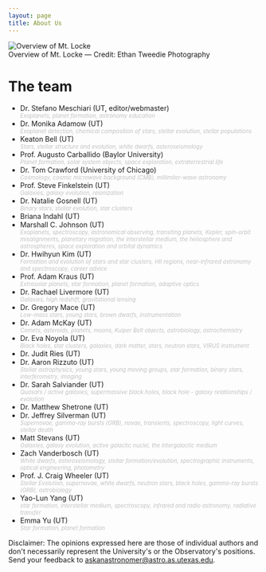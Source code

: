 ```yaml
---
layout: page
title: About Us
---
```

<style>
ul em {
display:block;
color:silver;
font-size:0.7rem;
}
</style>
<div class="image">
<img src="../img/mcdonaldobservatory.jpg" alt="Overview of Mt. Locke">
<div class="caption">Overview of Mt. Locke &mdash; Credit: Ethan Tweedie Photography</div>
</div>

# The team
* Dr. Stefano Meschiari (UT, editor/webmaster) *Exoplanets, planet formation, astronomy education*
* Dr. Monika Adamow (UT) *Exoplanet detection, chemical composition of stars, stellar evolution, stellar populations*
* Keaton Bell (UT) *Stars, stellar structure and evolution, white dwarfs, asteroseismology*
* Prof. Augusto Carballido (Baylor University) *Planet formation, solar system objects, space exploration, extraterrestrial life*
* Dr. Tom Crawford (University of Chicago) *Cosmology, cosmic microwave background (CMB), millimiter-wave astronomy*
* Prof. Steve Finkelstein (UT) *Galaxies, galaxy evolution, reionization*
* Dr. Natalie Gosnell (UT) *Binary stars, stellar evolution, star clusters*
* Briana Indahl (UT)
* Marshall C. Johnson (UT) *Exoplanets, spectroscopy, astronomical observing, transiting planets, Kepler, spin-orbit misalignments, planetary migration, the interstellar medium, the heliosphere and astrospheres, space exploration and orbital dynamics*
* Dr. Hwihyun Kim (UT) *Formation and evolution of stars and star clusters, HII regions, near-infrared astronomy and spectroscopy, career advice*
* Prof. Adam Kraus (UT) *Extrasolar planets, star formation, planet formation, adaptive optics*
* Dr. Rachael Livermore (UT) *Galaxies, high redshift, gravitational lensing*
* Dr. Gregory Mace (UT) *Low-mass stars, young stars, brown dwarfs, instrumentation*
* Dr. Adam McKay (UT) *Comets, asteroids, planets, moons, Kuiper Belt objects, astrobiology, astrochemistry*
* Dr. Eva Noyola (UT) *Black holes, star clusters, galaxies, dark matter, stars, neutron stars, VIRUS instrument*
* Dr. Judit Ries (UT)
* Dr. Aaron Rizzuto (UT) *Stellar astrophysics, young stars, young moving groups, star formation, binary stars, interferometry, imaging*
* Dr. Sarah Salviander (UT) *Quasars / active galaxies, supermassive black holes, black hole - galaxy relationships / evolution*
* Dr. Matthew Shetrone (UT)
* Dr. Jeffrey Silverman (UT) *Supernovae, gamma-ray bursts (GRB), novae, transients, spectroscopy, light curves, stellar death*
* Matt Stevans (UT) *Galaxies, galaxy evolution, active galactic nuclei, the intergalactic medium*
* Zach Vanderbosch (UT) *White dwarfs, asteroseismology, stellar formation/evolution, spectrographic instruments, optical engineering, photometry*
* Prof. J. Craig Wheeler (UT) *Stellar Evolution, supernovae, white dwarfs, neutron stars, black holes, gamma-ray bursts (GRB), astrobiology*
* Yao-Lun Yang (UT) *star formation, interstellar medium, spectroscopy, infrared and radio astronomy, radiative transfer*
* Emma Yu (UT) *Star formation, planet formation*

Disclaimer: The opinions expressed here are those of individual authors and don't necessarily represent the University's or the Observatory's positions. Send your feedback to [askanastronomer@astro.as.utexas.edu](mailto:askanastronomer@astro.as.utexas.edu).
